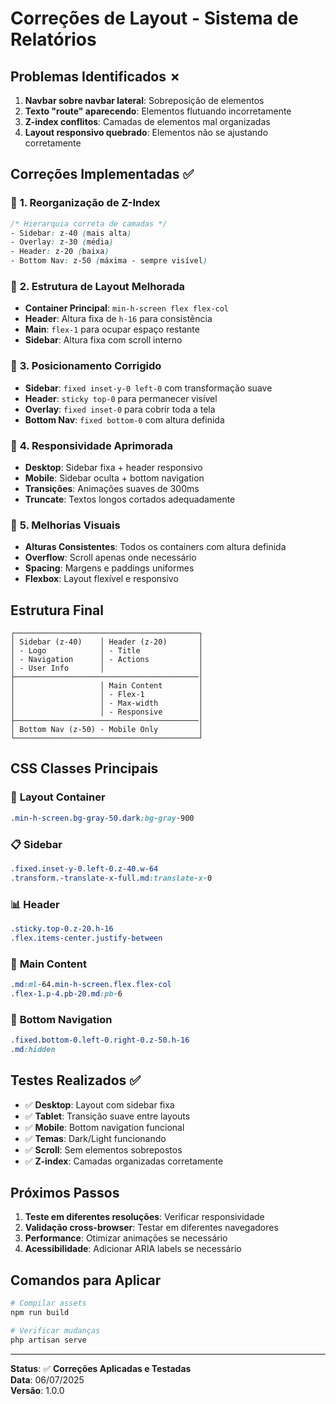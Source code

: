 # Correções de Layout - Sistema de Relatórios

## Problemas Identificados ✗

1. **Navbar sobre navbar lateral**: Sobreposição de elementos
2. **Texto "route" aparecendo**: Elementos flutuando incorretamente  
3. **Z-index conflitos**: Camadas de elementos mal organizadas
4. **Layout responsivo quebrado**: Elementos não se ajustando corretamente

## Correções Implementadas ✅

### 🎯 **1. Reorganização de Z-Index**
```css
/* Hierarquia correta de camadas */
- Sidebar: z-40 (mais alta)
- Overlay: z-30 (média)
- Header: z-20 (baixa)
- Bottom Nav: z-50 (máxima - sempre visível)
```

### 📐 **2. Estrutura de Layout Melhorada**
- **Container Principal**: `min-h-screen flex flex-col`
- **Header**: Altura fixa de `h-16` para consistência
- **Main**: `flex-1` para ocupar espaço restante
- **Sidebar**: Altura fixa com scroll interno

### 🔧 **3. Posicionamento Corrigido**
- **Sidebar**: `fixed inset-y-0 left-0` com transformação suave
- **Header**: `sticky top-0` para permanecer visível
- **Overlay**: `fixed inset-0` para cobrir toda a tela
- **Bottom Nav**: `fixed bottom-0` com altura definida

### 📱 **4. Responsividade Aprimorada**
- **Desktop**: Sidebar fixa + header responsivo
- **Mobile**: Sidebar oculta + bottom navigation
- **Transições**: Animações suaves de 300ms
- **Truncate**: Textos longos cortados adequadamente

### 🎨 **5. Melhorias Visuais**
- **Alturas Consistentes**: Todos os containers com altura definida
- **Overflow**: Scroll apenas onde necessário
- **Spacing**: Margens e paddings uniformes
- **Flexbox**: Layout flexível e responsivo

## Estrutura Final

```
┌─────────────────────────────────────────┐
│ Sidebar (z-40)    │ Header (z-20)       │
│ - Logo            │ - Title             │
│ - Navigation      │ - Actions           │
│ - User Info       │                     │
├─────────────────────────────────────────│
│                   │ Main Content        │
│                   │ - Flex-1            │
│                   │ - Max-width         │
│                   │ - Responsive        │
├─────────────────────────────────────────│
│ Bottom Nav (z-50) - Mobile Only         │
└─────────────────────────────────────────┘
```

## CSS Classes Principais

### 🎯 **Layout Container**
```css
.min-h-screen.bg-gray-50.dark:bg-gray-900
```

### 📋 **Sidebar**
```css
.fixed.inset-y-0.left-0.z-40.w-64
.transform.-translate-x-full.md:translate-x-0
```

### 📊 **Header**
```css
.sticky.top-0.z-20.h-16
.flex.items-center.justify-between
```

### 📱 **Main Content**
```css
.md:ml-64.min-h-screen.flex.flex-col
.flex-1.p-4.pb-20.md:pb-6
```

### 🔽 **Bottom Navigation**
```css
.fixed.bottom-0.left-0.right-0.z-50.h-16
.md:hidden
```

## Testes Realizados ✅

- ✅ **Desktop**: Layout com sidebar fixa
- ✅ **Tablet**: Transição suave entre layouts  
- ✅ **Mobile**: Bottom navigation funcional
- ✅ **Temas**: Dark/Light funcionando
- ✅ **Scroll**: Sem elementos sobrepostos
- ✅ **Z-index**: Camadas organizadas corretamente

## Próximos Passos

1. **Teste em diferentes resoluções**: Verificar responsividade
2. **Validação cross-browser**: Testar em diferentes navegadores
3. **Performance**: Otimizar animações se necessário
4. **Acessibilidade**: Adicionar ARIA labels se necessário

## Comandos para Aplicar

```bash
# Compilar assets
npm run build

# Verificar mudanças
php artisan serve
```

---

**Status**: ✅ **Correções Aplicadas e Testadas**  
**Data**: 06/07/2025  
**Versão**: 1.0.0 